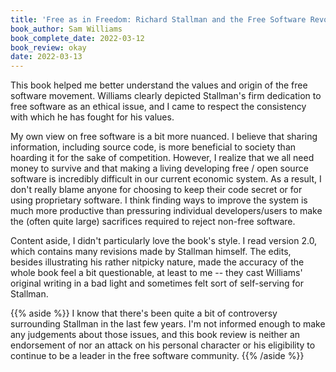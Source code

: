 ```yaml
---
title: 'Free as in Freedom: Richard Stallman and the Free Software Revolution'
book_author: Sam Williams
book_complete_date: 2022-03-12
book_review: okay
date: 2022-03-13
---
```


This book helped me better understand the values and origin of the free software movement. Williams clearly depicted Stallman's firm dedication to free software as an ethical issue, and I came to respect the consistency with which he has fought for his values.

My own view on free software is a bit more nuanced. I believe that sharing information, including source code, is more beneficial to society than hoarding it for the sake of competition. However, I realize that we all need money to survive and that making a living developing free / open source software is incredibly difficult in our current economic system. As a result, I don't really blame anyone for choosing to keep their code secret or for using proprietary software. I think finding ways to improve the system is much more productive than pressuring individual developers/users to make the (often quite large) sacrifices required to reject non-free software.

Content aside, I didn't particularly love the book's style. I read version 2.0, which contains many revisions made by Stallman himself. The edits, besides illustrating his rather nitpicky nature, made the accuracy of the whole book feel a bit questionable, at least to me -- they cast Williams' original writing in a bad light and sometimes felt sort of self-serving for Stallman.

{{% aside %}}
I know that there's been quite a bit of controversy surrounding Stallman in the last few years. I'm not informed enough to make any judgements about those issues, and this book review is neither an endorsement of nor an attack on his personal character or his eligibility to continue to be a leader in the free software community.
{{% /aside %}}
